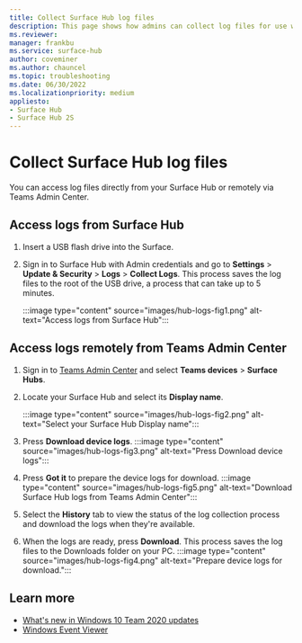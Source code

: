 ```yaml
---
title: Collect Surface Hub log files
description: This page shows how admins can collect log files for use when troubleshooting Surface Hub. 
ms.reviewer: 
manager: frankbu
ms.service: surface-hub
author: coveminer
ms.author: chauncel
ms.topic: troubleshooting
ms.date: 06/30/2022
ms.localizationpriority: medium
appliesto:
- Surface Hub 
- Surface Hub 2S
---
```


# Collect Surface Hub log files

You can access log files directly from your Surface Hub or remotely via Teams Admin Center.

## Access logs from Surface Hub

1. Insert a USB flash drive into the Surface. 
2. Sign in to Surface Hub with Admin credentials and go to **Settings** > **Update & Security** > **Logs** > **Collect Logs**. This process saves the log files to the root of the USB drive, a process that can take up to 5 minutes.
  
    :::image type="content" source="images/hub-logs-fig1.png" alt-text="Access logs from Surface Hub":::

## Access logs remotely from Teams Admin Center

1. Sign in to [Teams Admin Center](https://admin.teams.microsoft.com/) and select **Teams devices** > **Surface Hubs**.
2. Locate your Surface Hub and select its **Display name**.

    :::image type="content" source="images/hub-logs-fig2.png" alt-text="Select your Surface Hub Display name":::

3. Press **Download device logs**.
    :::image type="content" source="images/hub-logs-fig3.png" alt-text="Press Download device logs":::

4. Press **Got it** to prepare the device logs for download.
:::image type="content" source="images/hub-logs-fig5.png" alt-text="Download Surface Hub logs from Teams Admin Center":::

5. Select the **History** tab to view the status of the log collection process and download the logs when they're available.
6. When the logs are ready, press **Download**. This process saves the log files to the Downloads folder on your PC.
    :::image type="content" source="images/hub-logs-fig4.png" alt-text="Prepare device logs for download.":::
    

## Learn more

- [What's new in Windows 10 Team 2020 updates](surface-hub-2020-update-whats-new.md)
- [Windows Event Viewer](/host-integration-server/core/windows-event-viewer1)